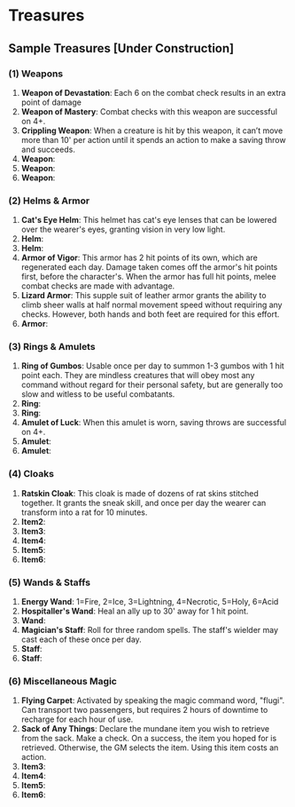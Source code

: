 # Treasures

## Sample Treasures [Under Construction]

### (1) Weapons
1. **Weapon of Devastation**: Each 6 on the combat check results in an extra point of damage
2. **Weapon of Mastery**: Combat checks with this weapon are successful on 4+.
3. **Crippling Weapon**: When a creature is hit by this weapon, it can’t move more than 10' per action until it spends an action to make a saving throw and succeeds.
4. **Weapon**: 
5. **Weapon**: 
6. **Weapon**: 

### (2) Helms & Armor
 1. **Cat's Eye Helm**: This helmet has cat's eye lenses that can be lowered over the wearer's eyes, granting vision in very low light.
 2. **Helm**: 
 3. **Helm**: 
 4. **Armor of Vigor**: This armor has 2 hit points of its own, which are regenerated each day. Damage taken comes off the armor's hit points first, before the character's. When the armor has full hit points, melee combat checks are made with advantage.
 5. **Lizard Armor**: This supple suit of leather armor grants the ability to climb sheer walls at half normal movement speed without requiring any checks. However, both hands and both feet are required for this effort.
 6. **Armor**: 

### (3) Rings & Amulets
 1. **Ring of Gumbos**: Usable once per day to summon 1-3 gumbos with 1 hit point each. They are mindless creatures that will obey most any command without regard for their personal safety, but are generally too slow and witless to be useful combatants.
 2. **Ring**:
 3. **Ring**: 
 4. **Amulet of Luck**: When this amulet is worn, saving throws are successful on 4+.
 5. **Amulet**: 
 6. **Amulet**: 

### (4) Cloaks
 1. **Ratskin Cloak**: This cloak is made of dozens of rat skins stitched together. It grants the sneak skill, and once per day the wearer can transform into a rat for 10 minutes.
 2. **Item2**: 
 3. **Item3**: 
 4. **Item4**: 
 5. **Item5**: 
 6. **Item6**: 

### (5) Wands & Staffs
1. **Energy Wand**: 1=Fire, 2=Ice, 3=Lightning, 4=Necrotic, 5=Holy, 6=Acid
2. **Hospitaller's Wand**: Heal an ally up to 30' away for 1 hit point.
3. **Wand**: 
4. **Magician's Staff**: Roll for three random spells. The staff's wielder may cast each of these once per day.
5. **Staff**: 
6. **Staff**: 

### (6) Miscellaneous Magic
1. **Flying Carpet**: Activated by speaking the magic command word, "flugi". Can transport two passengers, but requires 2 hours of downtime to recharge for each hour of use.
2. **Sack of Any Things**: Declare the mundane item you wish to retrieve from the sack. Make a check. On a success, the item you hoped for is retrieved. Otherwise, the GM selects the item. Using this item costs an action.
3. **Item3**: 
4. **Item4**: 
5. **Item5**: 
6. **Item6**: 
